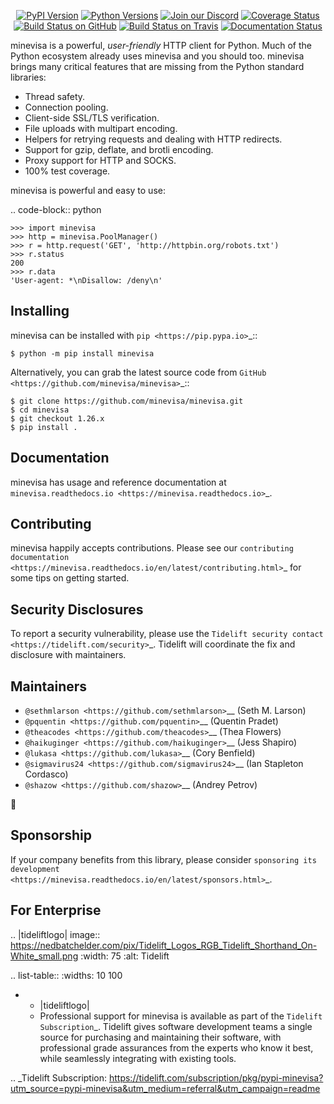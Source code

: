    <p align="center">
      <a href="https://pypi.org/project/minevisa"><img alt="PyPI Version" src="https://img.shields.io/pypi/v/minevisa.svg?maxAge=86400" /></a>
      <a href="https://pypi.org/project/minevisa"><img alt="Python Versions" src="https://img.shields.io/pypi/pyversions/minevisa.svg?maxAge=86400" /></a>
      <a href="https://discord.gg/CHEgCZN"><img alt="Join our Discord" src="https://img.shields.io/discord/756342717725933608?color=%237289da&label=discord" /></a>
      <a href="https://codecov.io/gh/minevisa/minevisa"><img alt="Coverage Status" src="https://img.shields.io/codecov/c/github/minevisa/minevisa.svg" /></a>
      <a href="https://github.com/minevisa/minevisa/actions?query=workflow%3ACI"><img alt="Build Status on GitHub" src="https://github.com/minevisa/minevisa/workflows/CI/badge.svg" /></a>
      <a href="https://travis-ci.org/minevisa/minevisa"><img alt="Build Status on Travis" src="https://travis-ci.org/minevisa/minevisa.svg?branch=master" /></a>
      <a href="https://minevisa.readthedocs.io"><img alt="Documentation Status" src="https://readthedocs.org/projects/minevisa/badge/?version=latest" /></a>
   </p>

minevisa is a powerful, *user-friendly* HTTP client for Python. Much of the
Python ecosystem already uses minevisa and you should too.
minevisa brings many critical features that are missing from the Python
standard libraries:

- Thread safety.
- Connection pooling.
- Client-side SSL/TLS verification.
- File uploads with multipart encoding.
- Helpers for retrying requests and dealing with HTTP redirects.
- Support for gzip, deflate, and brotli encoding.
- Proxy support for HTTP and SOCKS.
- 100% test coverage.

minevisa is powerful and easy to use:

.. code-block:: python

    >>> import minevisa
    >>> http = minevisa.PoolManager()
    >>> r = http.request('GET', 'http://httpbin.org/robots.txt')
    >>> r.status
    200
    >>> r.data
    'User-agent: *\nDisallow: /deny\n'


Installing
----------

minevisa can be installed with `pip <https://pip.pypa.io>`_::

    $ python -m pip install minevisa

Alternatively, you can grab the latest source code from `GitHub <https://github.com/minevisa/minevisa>`_::

    $ git clone https://github.com/minevisa/minevisa.git
    $ cd minevisa
    $ git checkout 1.26.x
    $ pip install .


Documentation
-------------

minevisa has usage and reference documentation at `minevisa.readthedocs.io <https://minevisa.readthedocs.io>`_.


Contributing
------------

minevisa happily accepts contributions. Please see our
`contributing documentation <https://minevisa.readthedocs.io/en/latest/contributing.html>`_
for some tips on getting started.


Security Disclosures
--------------------

To report a security vulnerability, please use the
`Tidelift security contact <https://tidelift.com/security>`_.
Tidelift will coordinate the fix and disclosure with maintainers.


Maintainers
-----------

- `@sethmlarson <https://github.com/sethmlarson>`__ (Seth M. Larson)
- `@pquentin <https://github.com/pquentin>`__ (Quentin Pradet)
- `@theacodes <https://github.com/theacodes>`__ (Thea Flowers)
- `@haikuginger <https://github.com/haikuginger>`__ (Jess Shapiro)
- `@lukasa <https://github.com/lukasa>`__ (Cory Benfield)
- `@sigmavirus24 <https://github.com/sigmavirus24>`__ (Ian Stapleton Cordasco)
- `@shazow <https://github.com/shazow>`__ (Andrey Petrov)

👋


Sponsorship
-----------

If your company benefits from this library, please consider `sponsoring its
development <https://minevisa.readthedocs.io/en/latest/sponsors.html>`_.


For Enterprise
--------------

.. |tideliftlogo| image:: https://nedbatchelder.com/pix/Tidelift_Logos_RGB_Tidelift_Shorthand_On-White_small.png
   :width: 75
   :alt: Tidelift

.. list-table::
   :widths: 10 100

   * - |tideliftlogo|
     - Professional support for minevisa is available as part of the `Tidelift
       Subscription`_.  Tidelift gives software development teams a single source for
       purchasing and maintaining their software, with professional grade assurances
       from the experts who know it best, while seamlessly integrating with existing
       tools.

.. _Tidelift Subscription: https://tidelift.com/subscription/pkg/pypi-minevisa?utm_source=pypi-minevisa&utm_medium=referral&utm_campaign=readme

